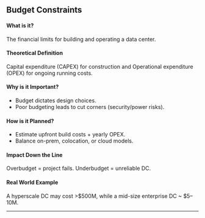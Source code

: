 ## Budget Constraints

#### What is it?
The financial limits for building and operating a data center.

#### Theoretical Definition
Capital expenditure (CAPEX) for construction and Operational expenditure (OPEX) for ongoing running costs.

#### Why is it Important?
- Budget dictates design choices.  
- Poor budgeting leads to cut corners (security/power risks).  

#### How is it Planned?
- Estimate upfront build costs + yearly OPEX.  
- Balance on-prem, colocation, or cloud models.  

#### Impact Down the Line
Overbudget = project fails. Underbudget = unreliable DC.

#### Real World Example
A hyperscale DC may cost >$500M, while a mid-size enterprise DC ~ $5–10M.

---
